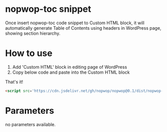 # nopwop-toc snippet

Once insert nopwop-toc code snippet to Custom HTML block, it will automatically generate Table of Contents using headers in WordPress page, showing section hierarchy.

# How to use

1. Add 'Custom HTML' block in editing page of WordPress
2. Copy below code and paste into the Custom HTML block

That's it!

```html
<script src='https://cdn.jsdelivr.net/gh/nopwop/nopwop@0.1/dist/nopwop-toc.min.js'></script>
```

# Parameters

no parameters available.
